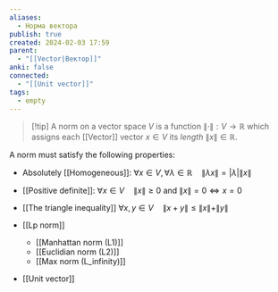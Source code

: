 ```yaml
---
aliases:
  - Норма вектора
publish: true
created: 2024-02-03 17:59
parent:
  - "[[Vector|Вектор]]"
anki: false
connected:
  - "[[Unit vector]]"
tags:
  - empty
---
```


> [!tip] A norm on a vector space $V$ is 
a function $\|\cdot\|: V \to \mathbb{R}$ which assigns each [[Vector]] vector $x \in V$ its *length* $\|x\| \in \mathbb{R}$.

A norm must satisfy the following properties:
- Absolutely [[Homogeneous]]: $\forall x \in V, \forall \lambda \in \mathbb{R} \quad \|\lambda x\| = |\lambda| \|x\|$
- [[Positive definite]]: $\forall x \in V \quad \|x\| \geq 0$ and $\|x\| = 0 \iff x = 0$
- [[The triangle inequality]] $\forall x, y \in V \quad \|x + y\| \leq \|x\| + \|y\|$


- [[Lp norm]]
	- [[Manhattan norm (L1)]]
	- [[Euclidian norm (L2)]]
	- [[Max norm (L_infinity)]]
- [[Unit vector]]

 




